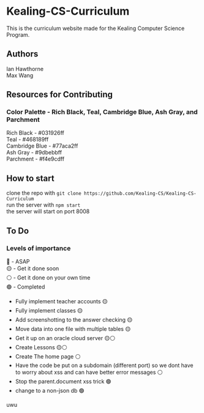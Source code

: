 # Kealing-CS-Curriculum

This is the curriculum website made for the Kealing Computer Science Program.

## Authors

Ian Hawthorne\
Max Wang

## Resources for Contributing

### Color Palette - Rich Black, Teal, Cambridge Blue, Ash Gray, and Parchment

Rich Black - #031926ff  
Teal - #468189ff  
Cambridge Blue - #77aca2ff  
Ash Gray - #9dbebbff  
Parchment - #f4e9cdff  

## How to start

clone the repo with `git clone https://github.com/Kealing-CS/Kealing-CS-Curriculum`  
run the server with `npm start`  
the server will start on port 8008  

## To Do

### Levels of importance

🔴 - ASAP  
🟡 - Get it done soon  
⚪ - Get it done on your own time  
🟢 - Completed  

- Fully implement teacher accounts 🟡
- Fully implement classes 🟡
- Add screenshotting to the answer checking 🟡
- Move data into one file with multiple tables 🟡
- Get it up on an oracle cloud server 🟡⚪
- Create Lessons 🟡⚪
- Create The home page ⚪
- Have the code be put on a subdomain (different port) so we dont have to worry about xss and can have better error messages ⚪
- Stop the parent.document xss trick 🟢
- change to a non-json db 🟢

uwu
